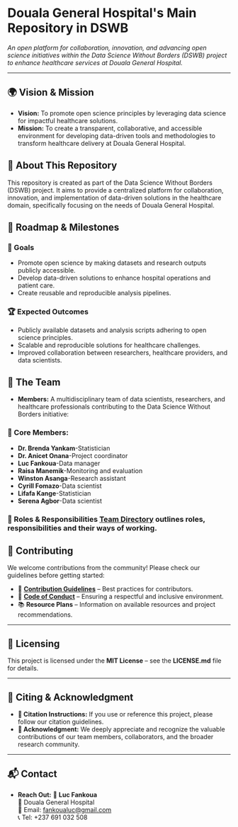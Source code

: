 # Douala General Hospital's Main Repository in DSWB

*An open platform for collaboration, innovation, and advancing open science initiatives within the Data Science Without Borders (DSWB) project to enhance healthcare services at Douala General Hospital.*  

---

## 🌍 Vision & Mission

- **Vision:** To promote open science principles by leveraging data science for impactful healthcare solutions.
- **Mission:** To create a transparent, collaborative, and accessible environment for developing data-driven tools and methodologies to transform healthcare delivery at Douala General Hospital.

## 📌 About This Repository

This repository is created as part of the Data Science Without Borders (DSWB) project. It aims to provide a centralized platform for collaboration, innovation, and implementation of data-driven solutions in the healthcare domain, specifically focusing on the needs of Douala General Hospital.

## 📅 Roadmap & Milestones

### **🎯 Goals**
- Promote open science by making datasets and research outputs publicly accessible.
- Develop data-driven solutions to enhance hospital operations and patient care.
- Create reusable and reproducible analysis pipelines.
  
### **🏆 Expected Outcomes**
- Publicly available datasets and analysis scripts adhering to open science principles.
- Scalable and reproducible solutions for healthcare challenges.
- Improved collaboration between researchers, healthcare providers, and data scientists.

## 👥 The Team

- **Members:** A multidisciplinary team of data scientists, researchers, and healthcare professionals contributing to the Data Science Without Borders initiative:
### **📌 Core Members:**
- **Dr. Brenda Yankam**-Statistician
- **Dr. Anicet Onana**-Project coordinator
- **Luc Fankoua**-Data manager
- **Raisa Manemik**-Monitoring and evaluation
- **Winston Asanga**-Research assistant
- **Cyrill Fomazo**-Data scientist
- **Lifafa Kange**-Statistician
- **Serena Agbor**-Data scientist
### **🔹 Roles & Responsibilities** [Team Directory](link-to-directory) outlines roles, responsibilities and their ways of working.

## 🤝 Contributing

We welcome contributions from the community! Please check our guidelines before getting started:

- 📜 **[Contribution Guidelines](link-to-guidelines)** – Best practices for contributors.
- 🚦 **[Code of Conduct](link-to-coc)** – Ensuring a respectful and inclusive environment.
- 📚 **Resource Plans** – Information on available resources and project recommendations.

---
## 📜 Licensing

This project is licensed under the **MIT License** – see the **LICENSE.md** file for details.

---
## 📖 Citing & Acknowledgment

- **📑 Citation Instructions:** If you use or reference this project, please follow our citation guidelines.
- **🙏 Acknowledgment:** We deeply appreciate and recognize the valuable contributions of our team members, collaborators, and the broader research community.

---
## 📬 Contact

- **Reach Out:** 
📩 **Luc Fankoua**  
🏥 Douala General Hospital  
📧 Email: [fankoualuc@gmail.com](mailto:fankoualuc@gmail.com)  
📞 Tel: +237 691 032 508
